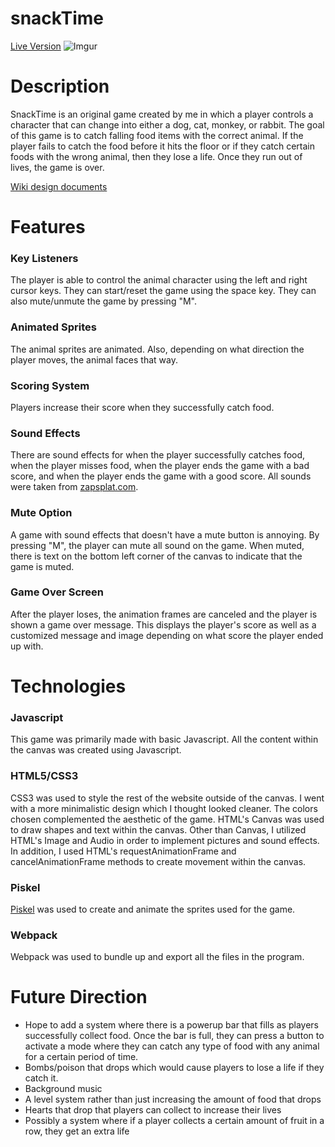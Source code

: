 # snackTime

[Live Version]()
![Imgur](https://imgur.com/yXWoyPl.gif)


# Description
SnackTime is an original game created by me in which a player controls a character that can change into either a dog, cat, monkey, or rabbit.  The goal of this game is to catch falling food items with the correct animal.  If the player fails to catch the food before it hits the floor or if they catch certain foods with the wrong animal, then they lose a life.  Once they run out of lives, the game is over.

[Wiki design documents](https://github.com/kevinyee1993/genius/wiki)


# Features
### Key Listeners
The player is able to control the animal character using the left and right cursor keys.  They can start/reset the game using the space key.  They can also mute/unmute the game by pressing "M".
### Animated Sprites
The animal sprites are animated.  Also, depending on what direction the player moves, the animal faces that way.
### Scoring System
Players increase their score when they successfully catch food.  
### Sound Effects
There are sound effects for when the player successfully catches food, when the player misses food, when the player ends the game with a bad score, and when the player ends the game with a good score. All sounds were taken from [zapsplat.com](https://www.zapsplat.com/).

### Mute Option
A game with sound effects that doesn't have a mute button is annoying.  By pressing "M", the player can mute all sound on the game.  When muted, there is text on the bottom left corner of the canvas to indicate that the game is muted.

### Game Over Screen
After the player loses, the animation frames are canceled and the player is shown a game over message.  This displays the player's score as well as a customized message and image depending on what score the player ended up with.



# Technologies
### Javascript
This game was primarily made with basic Javascript.  All the content within the canvas was created using Javascript.  

### HTML5/CSS3
CSS3 was used to style the rest of the website outside of the canvas.  I went with a more minimalistic design which I thought looked cleaner.  The colors chosen complemented the aesthetic of the game.  HTML's Canvas was used to draw shapes and text within the canvas. Other than Canvas, I utilized HTML's Image and Audio in order to implement pictures and sound effects. In addition, I used HTML's requestAnimationFrame and cancelAnimationFrame methods to create movement within the canvas.

### Piskel
[Piskel](https://www.piskelapp.com/) was used to create and animate the sprites used for the game.  

### Webpack
Webpack was used to bundle up and export all the files in the program.

# Future Direction
* Hope to add a system where there is a powerup bar that fills as players successfully collect food.  Once the bar is full, they can press a button to activate a mode where they can catch any type of food with any animal for a certain period of time.
* Bombs/poison that drops which would cause players to lose a life if they catch it.  
* Background music
* A level system rather than just increasing the amount of food that drops
* Hearts that drop that players can collect to increase their lives
* Possibly a system where if a player collects a certain amount of fruit in a row, they get an extra life
